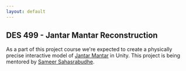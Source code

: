 ```yaml
---
layout: default
---
```


## DES 499 - Jantar Mantar Reconstruction

As a part of this project course we're expected to create a physically precise interactive model of [Jantar Mantar](https://www.jantarmantar.org/) in Unity.  This project is being mentored by [Sameer Sahasrabudhe](https://iitgn.ac.in/faculty/design/sameer).

##